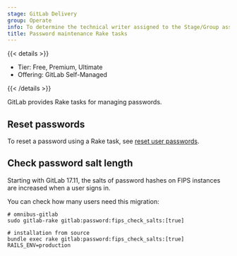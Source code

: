 ```yaml
---
stage: GitLab Delivery
group: Operate
info: To determine the technical writer assigned to the Stage/Group associated with this page, see https://handbook.gitlab.com/handbook/product/ux/technical-writing/#assignments
title: Password maintenance Rake tasks
---
```


{{< details >}}

- Tier: Free, Premium, Ultimate
- Offering: GitLab Self-Managed

{{< /details >}}

GitLab provides Rake tasks for managing passwords.

## Reset passwords

To reset a password using a Rake task, see [reset user passwords](../../security/reset_user_password.md#use-a-rake-task).

## Check password salt length

Starting with GitLab 17.11, the salts of password hashes on FIPS instances
are increased when a user signs in.

You can check how many users need this migration:

```shell
# omnibus-gitlab
sudo gitlab-rake gitlab:password:fips_check_salts:[true]

# installation from source
bundle exec rake gitlab:password:fips_check_salts:[true] RAILS_ENV=production
```
